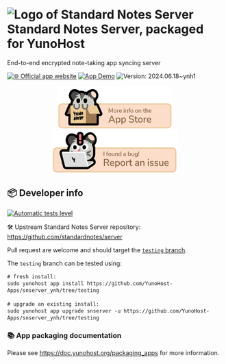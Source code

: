 <!--
N.B.: This README was automatically generated by <https://github.com/YunoHost/apps_tools/blob/main/readme_generator>
It shall NOT be edited by hand.
-->

<h1>
  <img src="https://raw.githubusercontent.com/YunoHost/apps/master/logos/snserver.png" width="32px" alt="Logo of Standard Notes Server">
  Standard Notes Server, packaged for YunoHost
</h1>

End-to-end encrypted note-taking app syncing server

[![🌐 Official app website](https://img.shields.io/badge/Official_app_website-darkgreen?style=for-the-badge)](https://standardnotes.org)
[![App Demo](https://img.shields.io/badge/App_Demo-blue?style=for-the-badge)](https://standardnotes.org/demo)
![Version: 2024.06.18~ynh1](https://img.shields.io/badge/Version-2024.06.18~ynh1-rgba(0,150,0,1)?style=for-the-badge)

<div align="center">
<a href="https://apps.yunohost.org/app/snserver"><img height="100px" src="https://github.com/YunoHost/yunohost-artwork/raw/refs/heads/main/badges/neopossum-badges/badge_more_info_on_the_appstore.svg"/></a>
<a href="https://github.com/YunoHost-Apps/snserver_ynh/issues"><img height="100px" src="https://github.com/YunoHost/yunohost-artwork/raw/refs/heads/main/badges/neopossum-badges/badge_report_an_issue.svg"/></a>
</div>

## 📦 Developer info

[![Automatic tests level](https://apps.yunohost.org/badge/cilevel/snserver)](https://ci-apps.yunohost.org/ci/apps/snserver/)

🛠️ Upstream Standard Notes Server repository: <https://github.com/standardnotes/server>

Pull request are welcome and should target the [`testing` branch](https://github.com/YunoHost-Apps/snserver_ynh/tree/testing).

The `testing` branch can be tested using:
```
# fresh install:
sudo yunohost app install https://github.com/YunoHost-Apps/snserver_ynh/tree/testing

# upgrade an existing install:
sudo yunohost app upgrade snserver -u https://github.com/YunoHost-Apps/snserver_ynh/tree/testing
```

### 📚 App packaging documentation

Please see <https://doc.yunohost.org/packaging_apps> for more information.